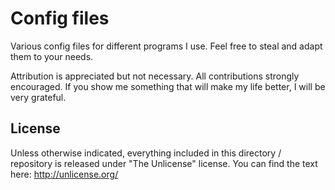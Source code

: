 # Config files

Various config files for different programs I use. Feel free to steal and adapt
them to your needs.

Attribution is appreciated but not necessary. All contributions strongly
encouraged. If you show me something that will make my life better, I will be
very grateful.

## License

Unless otherwise indicated, everything included in this directory / repository
is released under "The Unlicense" license. You can find the text here:
http://unlicense.org/

